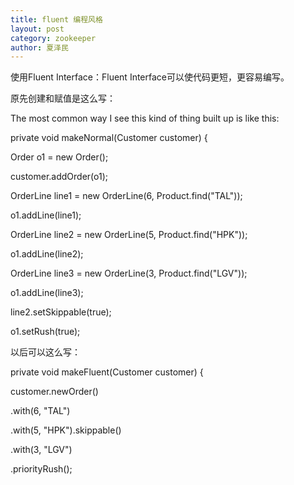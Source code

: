 ```yaml
---
title: fluent 编程风格
layout: post
category: zookeeper
author: 夏泽民
---
```

<!-- more -->
使用Fluent Interface：Fluent Interface可以使代码更短，更容易编写。

原先创建和赋值是这么写：

The most common way I see this kind of thing built up is like this:

private void makeNormal(Customer customer) {

Order o1 = new Order();

customer.addOrder(o1);

OrderLine line1 = new OrderLine(6, Product.find("TAL"));

o1.addLine(line1);

OrderLine line2 = new OrderLine(5, Product.find("HPK"));

o1.addLine(line2);

OrderLine line3 = new OrderLine(3, Product.find("LGV"));

o1.addLine(line3);

line2.setSkippable(true);

o1.setRush(true);

以后可以这么写：

private void makeFluent(Customer customer) {

customer.newOrder()

.with(6, "TAL")

.with(5, "HPK").skippable()

.with(3, "LGV")

.priorityRush();
